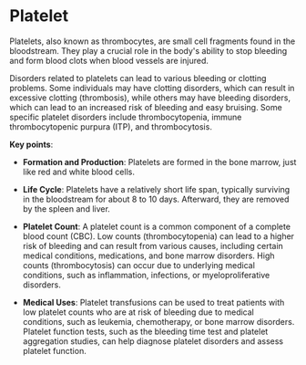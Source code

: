 [//]: # (source: ?)
[//]: # (tags: components blood)

# Platelet

Platelets, also known as thrombocytes, are small cell fragments found in the bloodstream. They play a crucial role in the body's ability to stop bleeding and form blood clots when blood vessels are injured.

Disorders related to platelets can lead to various bleeding or clotting problems. Some individuals may have clotting disorders, which can result in excessive clotting (thrombosis), while others may have bleeding disorders, which can lead to an increased risk of bleeding and easy bruising. Some specific platelet disorders include thrombocytopenia, immune thrombocytopenic purpura (ITP), and thrombocytosis.

**Key points**:

* **Formation and Production**: Platelets are formed in the bone marrow, just like red and white blood cells.

* **Life Cycle**: Platelets have a relatively short life span, typically surviving in the bloodstream for about 8 to 10 days. Afterward, they are removed by the spleen and liver.

* **Platelet Count**: A platelet count is a common component of a complete blood count (CBC). Low counts (thrombocytopenia) can lead to a higher risk of bleeding and can result from various causes, including certain medical conditions, medications, and bone marrow disorders. High counts (thrombocytosis) can occur due to underlying medical conditions, such as inflammation, infections, or myeloproliferative disorders.

* **Medical Uses**: Platelet transfusions can be used to treat patients with low platelet counts who are at risk of bleeding due to medical conditions, such as leukemia, chemotherapy, or bone marrow disorders. Platelet function tests, such as the bleeding time test and platelet aggregation studies, can help diagnose platelet disorders and assess platelet function.
